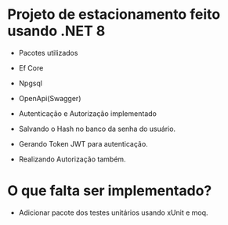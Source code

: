 # Projeto de estacionamento feito usando .NET 8

- Pacotes utilizados

- Ef Core
- Npgsql
- OpenApi(Swagger)
- Autenticação e Autorização implementado
- Salvando o Hash no banco da senha do usuário.
- Gerando Token JWT para autenticação.
- Realizando Autorização também.

# O que falta ser implementado?

- Adicionar pacote dos testes unitários usando xUnit e moq.


